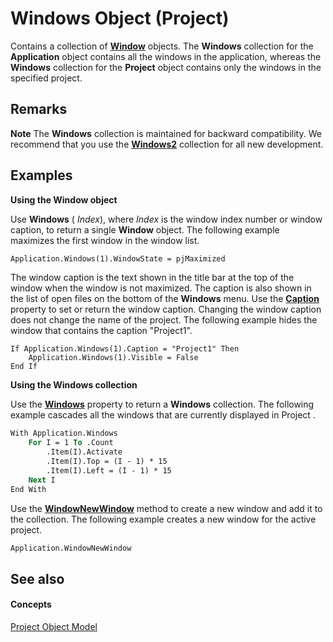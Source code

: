 
# Windows Object (Project)

Contains a collection of  **[Window](b5dcb82d-1f5a-1334-0f03-3e23d3b9d940.md)** objects. The **Windows** collection for the **Application** object contains all the windows in the application, whereas the **Windows** collection for the **Project** object contains only the windows in the specified project.


## Remarks


 **Note**  The  **Windows** collection is maintained for backward compatibility. We recommend that you use the **[Windows2](a58383c6-12c7-81b3-10e8-81ba9180404c.md)** collection for all new development.


## Examples

 **Using the Window object**

Use  **Windows** ( _Index_), where  _Index_ is the window index number or window caption, to return a single **Window** object. The following example maximizes the first window in the window list.




```vb
Application.Windows(1).WindowState = pjMaximized
```

The window caption is the text shown in the title bar at the top of the window when the window is not maximized. The caption is also shown in the list of open files on the bottom of the  **Windows** menu. Use the **[Caption](e43c55ea-d239-a6e5-42ce-35da5b47aa01.md)** property to set or return the window caption. Changing the window caption does not change the name of the project. The following example hides the window that contains the caption "Project1".




```
If Application.Windows(1).Caption = "Project1" Then  
    Application.Windows(1).Visible = False  
End If
```

 **Using the Windows collection**

Use the  **[Windows](0f589af9-d587-3cfc-ffbb-64d901ff3bd4.md)** property to return a **Windows** collection. The following example cascades all the windows that are currently displayed in Project .




```vb
With Application.Windows  
    For I = 1 To .Count  
        .Item(I).Activate  
        .Item(I).Top = (I - 1) * 15  
        .Item(I).Left = (I - 1) * 15  
    Next I  
End With
```

Use the  **[WindowNewWindow](fe0c2bcb-7bee-3bec-9c47-3015938ae75d.md)** method to create a new window and add it to the collection. The following example creates a new window for the active project.




```vb
Application.WindowNewWindow
```


## See also


#### Concepts


[Project Object Model](900b167b-88ec-ea88-15b7-27bb90c22ac6.md)